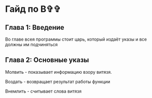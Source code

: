 # Гайд по В✞✞

## Глава 1: Введение
Во главе всея программы стоит царь, который издаёт указы и все должны им подчиняться

## Глава 2: Основные указы
Молвить - показывает информацию взору витязя.

Воздать - возвращает результат работы функции

Внемлить - считывает слова витязя
